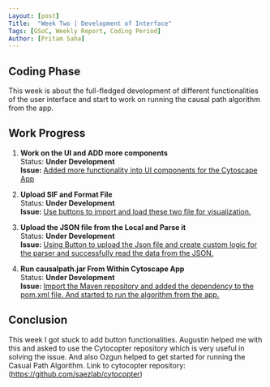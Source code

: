 ```yaml
---
Layout: [post]
Title:  "Week Two | Development of Interface"
Tags: [GSoC, Weekly Report, Coding Period]
Author: [Pritam Saha]
---
```

## Coding Phase
This week is about the full-fledged development of different functionalities of the user interface and start to work on running the causal path algorithm from the app.

## Work Progress

1. **Work on the UI and ADD more components**  
    Status: **Under Development**  
    **Issue:** [Added more functionality into UI components for the Cytoscape App](https://github.com/cannin/causalpath_cytoscape_app/issues/9)

2. **Upload SIF and Format File**  
    Status: **Under Development**  
    **Issue:** [Use buttons to import and load these two file for visualization.](https://github.com/cannin/causalpath_cytoscape_app/issues/11)

3. **Upload the JSON file from the Local and Parse it**  
    Status: **Under Development**  
    **Issue:** [Using Button to upload the Json file and create custom logic for the parser and successfully read the data from the JSON.](https://github.com/cannin/causalpath_cytoscape_app/issues/12)

4. **Run causalpath.jar From Within Cytoscape App**  
    Status: **Under Development**  
    **Issue:** [Import the Maven repository and added the dependency to the pom.xml file. And started to run the algorithm from the app.](https://github.com/cannin/causalpath_cytoscape_app/issues/10)


## Conclusion  
This week I got stuck to add button functionalities. Augustin helped me with this and asked to use the Cytocopter repository which is very useful in solving the issue. And also Ozgun helped to get started for running the Casual Path Algorithm. 
Link to cytocopter repository: (https://github.com/saezlab/cytocopter)

